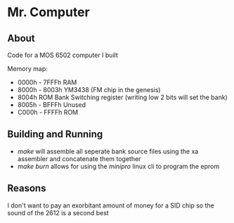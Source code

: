 # Mr. Computer

## About
Code for a MOS 6502 computer I built 

Memory map:
* 0000h - 7FFFh RAM
* 8000h - 8003h YM3438 (FM chip in the genesis)
* 8004h         ROM Bank Switching register (writing low 2 bits will set the bank)
* 8005h - BFFFh Unused
* C000h - FFFFh ROM
	
## Building and Running	

* _make_ will assemble all seperate bank source files using the xa assembler and concatenate them together
* _make burn_ allows for using the _minipro_ linux cli to program the eprom 

## Reasons
I don't want to pay an exorbitant amount of money for a SID chip so the sound of the 2612 is a second best 
